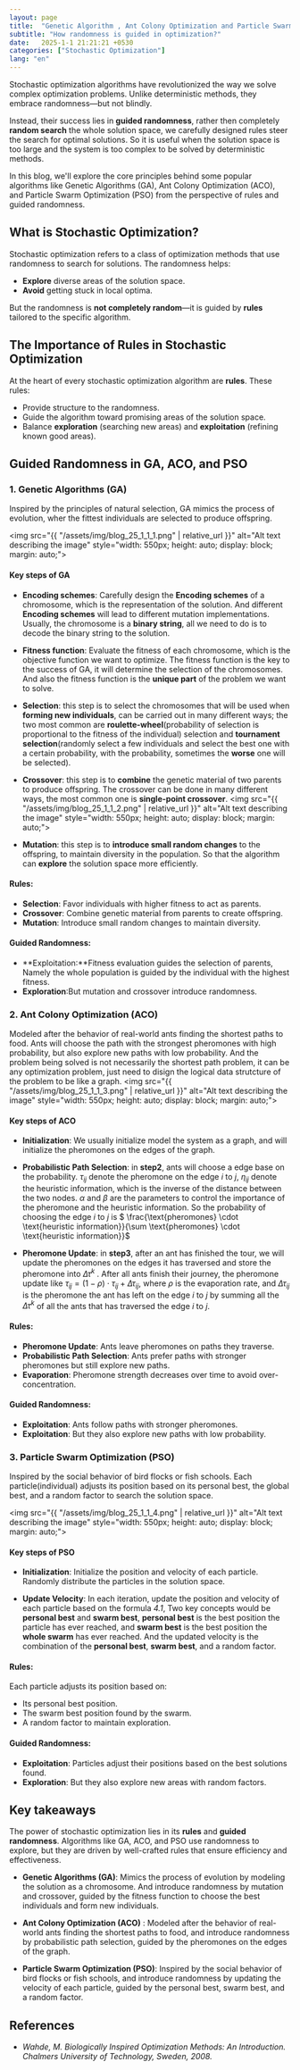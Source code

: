 ```yaml
---
layout: page
title:  "Genetic Algorithm , Ant Colony Optimization and Particle Swarm Optimization"
subtitle: "How randomness is guided in optimization?"
date:   2025-1-1 21:21:21 +0530
categories: ["Stochastic Optimization"]
lang: "en"
---
```


Stochastic optimization algorithms have revolutionized the way we solve complex optimization problems. Unlike deterministic methods, they embrace randomness—but not blindly. 

Instead, their success lies in **guided randomness**, rather then completely **random search** the whole solution space, we carefully designed rules steer the search for optimal solutions. So it is useful when the solution space is too large and the system is too complex to be solved by deterministic methods.

In this blog, we'll explore the core principles behind some popular algorithms like Genetic Algorithms (GA), Ant Colony Optimization (ACO), and Particle Swarm Optimization (PSO) from the perspective of rules and guided randomness.



## What is Stochastic Optimization?
Stochastic optimization refers to a class of optimization methods that use randomness to search for solutions. The randomness helps:
- **Explore** diverse areas of the solution space.
- **Avoid** getting stuck in local optima.

But the randomness is **not completely random**—it is guided by **rules** tailored to the specific algorithm.



## The Importance of Rules in Stochastic Optimization
At the heart of every stochastic optimization algorithm are **rules**. These rules:
- Provide structure to the randomness.
- Guide the algorithm toward promising areas of the solution space.
- Balance **exploration** (searching new areas) and **exploitation** (refining known good areas).



## Guided Randomness in GA, ACO, and PSO

### 1. Genetic Algorithms (GA)
Inspired by the principles of natural selection, GA mimics the process of evolution, wher the fittest individuals are selected to produce offspring.

<img src="{{ "/assets/img/blog_25_1_1_1.png" | relative_url }}" alt="Alt text describing the image" style="width: 550px; height: auto; display: block; margin: auto;">

#### Key steps of GA
- **Encoding schemes**: Carefully design the **Encoding schemes** of a chromosome, which is the representation of the solution. And different **Encoding schemes** will lead to different mutation implementations. Usually, the chromosome is a **binary string**, all we need to do is to decode the binary string to the solution.
- **Fitness function**: Evaluate the fitness of each chromosome, which is the objective function we want to optimize. The fitness function is the key to the success of GA, it will determine the selection of the chromosomes. And also the fitness function is the **unique part** of the problem we want to solve. 

- **Selection**: this step is to select the chromosomes that will be used when **forming new individuals**, can be carried out in many different ways; the two most common are **roulette-wheel**(probability of selection is proportional to the fitness of the individual) 
selection and **tournament selection**(randomly select a few individuals and select the best one with a certain probability, with the probability, sometimes the **worse** one will be selected).
- **Crossover**: this step is to **combine** the genetic material of two parents to produce offspring. The crossover can be done in many different ways, the most common one is **single-point crossover**.
<img src="{{ "/assets/img/blog_25_1_1_2.png" | relative_url }}" alt="Alt text describing the image" style="width: 550px; height: auto; display: block; margin: auto;">

- **Mutation**: this step is to **introduce small random changes** to the offspring, to maintain diversity in the population. So that the algorithm can **explore** the solution space more efficiently.


#### Rules:
- **Selection**: Favor individuals with higher fitness to act as parents.
- **Crossover**: Combine genetic material from parents to create offspring.
- **Mutation**: Introduce small random changes to maintain diversity.

#### Guided Randomness:
- **Exploitation:**Fitness evaluation guides the selection of parents, Namely the whole population is guided by the individual with the highest fitness.
- **Exploration**:But mutation and crossover introduce randomness.




### 2. Ant Colony Optimization (ACO)
Modeled after the behavior of real-world ants finding the shortest paths to food. Ants will choose the path with the strongest pheromones with high probability, but also explore new paths with low probability.
And the problem being solved is not necessarily the shortest path problem, it can be any optimization problem, just need to disign the logical data strutcture of the problem to be like a graph.
<img src="{{ "/assets/img/blog_25_1_1_3.png" | relative_url }}" alt="Alt text describing the image" style="width: 550px; height: auto; display: block; margin: auto;">

#### Key steps of ACO
- **Initialization**: We usually initialize model the system as a graph, and will initialize the pheromones on the edges of the graph.

- **Probabilistic Path Selection**: in **step2**, ants will choose a edge base on the probability.
$\tau _{ij}$  denote the pheromone on the edge $i$ to $j$, $\eta _{ij}$ denote the heuristic information, which is the inverse of the distance between the two nodes. $\alpha$ and $\beta$ are the parameters to control the importance of the pheromone and the heuristic information. So the probability of choosing the edge $i$ to $j$ is $ \frac{\text{pheromones} \cdot \text{heuristic information}}{\sum \text{pheromones} \cdot \text{heuristic information}}$

- **Pheromone Update**: in **step3**, after an ant has finished the tour, we will update the pheromones on the edges it has traversed and store the pheromone into $\Delta \tau ^k$ 
. After all ants finish their journey, the pheromone update like $\tau _{ij} = (1-\rho) \cdot \tau _{ij} + \Delta \tau _{ij}$, where $\rho$ is the evaporation rate, and $\Delta \tau _{ij}$ is the pheromone the ant has left on the edge $i$ to $j$ by summing all the $\Delta \tau ^k$ of all the ants that has traversed the edge $i$ to $j$.

#### **Rules**:
- **Pheromone Update**: Ants leave pheromones on paths they traverse.
- **Probabilistic Path Selection**: Ants prefer paths with stronger pheromones but still explore new paths.
- **Evaporation**: Pheromone strength decreases over time to avoid over-concentration.

#### **Guided Randomness**:
- **Exploitation**: Ants follow paths with stronger pheromones.
- **Exploitation**: But they also explore new paths with low probability.



### 3. Particle Swarm Optimization (PSO)
Inspired by the social behavior of bird flocks or fish schools. Each particle(individual) adjusts its position based on its personal best, the global best, and a random factor to search the solution space.

<img src="{{ "/assets/img/blog_25_1_1_4.png" | relative_url }}" alt="Alt text describing the image" style="width: 550px; height: auto; display: block; margin: auto;">



#### Key steps of PSO

- **Initialization**: Initialize the position and velocity of each particle. Randomly distribute the particles in the solution space.

- **Update Velocity**: In each iteration, update the position and velocity of each particle based on the formula *4.1*, Two key concepts would be **personal best** and **swarm best**, **personal best** is the best position the particle has ever reached, and **swarm best** is the best position the **whole swarm** has ever reached. And the updated velocity is the combination of the **personal best**, **swarm best**, and a random factor.


#### **Rules**:
Each particle adjusts its position based on:
  - Its personal best position.
  - The swarm best position found by the swarm.
  - A random factor to maintain exploration.

#### **Guided Randomness**:
- **Exploitation**: Particles adjust their positions based on the best solutions found.
- **Exploration**: But they also explore new areas with random factors.



## Key takeaways
The power of stochastic optimization lies in its **rules** and **guided randomness**. Algorithms like GA, ACO, and PSO use randomness to explore, but they are driven by well-crafted rules that ensure efficiency and effectiveness. 
- **Genetic Algorithms (GA)**: Mimics the process of evolution by modeling the solution as a chromosome. And introduce randomness by mutation and crossover, guided by the fitness function to choose the best individuals and form new individuals.

- **Ant Colony Optimization (ACO)** : Modeled after the behavior of real-world ants finding the shortest paths to food, and introduce randomness by probabilistic path selection, guided by the pheromones on the edges of the graph.

- **Particle Swarm Optimization (PSO)**: Inspired by the social behavior of bird flocks or fish schools, and introduce randomness by updating the velocity of each particle, guided by the personal best, swarm best, and a random factor.


## References
- *Wahde, M. Biologically Inspired Optimization Methods: An Introduction. Chalmers University of Technology, Sweden, 2008.*